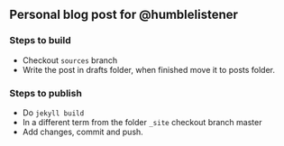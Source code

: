 ## Personal blog post for @humblelistener

### Steps to build

* Checkout `sources` branch
* Write the post in drafts folder, when finished move it to posts folder.

### Steps to publish
* Do `jekyll build`
* In a different term from the folder `_site` checkout branch master
* Add changes, commit and push.
